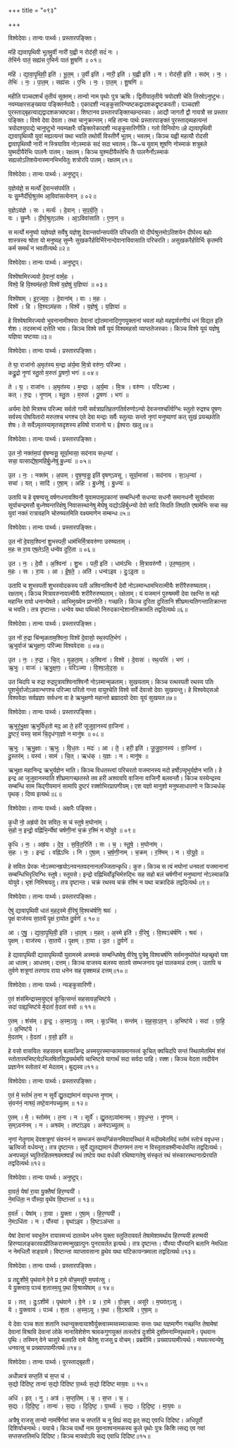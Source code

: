 +++
title = "०९३"

+++


विश्वेदेवाः। तान्वः पार्थ्यः। प्रस्तारपङ्क्तिः।

महि॑ द्यावापृथिवी भूतमु॒र्वी नारी॑ य॒ह्वी न रोद॑सी॒ सदं॑ नः ।  
तेभि॑र्नः पातं॒ सह्य॑स ए॒भिर्नः॑ पातं शू॒षणि॑ ॥ ०१॥

महि॑ । द्या॒वा॒पृ॒थि॒वी॒ इति॑ । भू॒त॒म् । उ॒र्वी इति॑ । नारी॒ इति॑ । य॒ह्वी इति॑ । न । रोद॑सी॒ इति॑ । सद॑म् । नः॒ ।  
तेभिः॑ । नः॒ । पा॒त॒म् । सह्य॑सः । ए॒भिः । नः॒ । पा॒त॒म् । शू॒षणि॑ ॥

महीति पञ्चदशर्चं तृतीयं सूक्तम्। तान्वो नाम पृथोः पुत्र ऋषिः। द्वितीयातृतीये त्रयोदशी चेति तिस्रोऽनुष्टुभः। नवम्यक्षरसङ्ख्यया पङ्क्तिर्नपादैः। एकादशी न्यङ्कुसारिण्यष्टकद्वादशकद्वृष्टकवती। पञ्चदशी पुरस्ताद्बृहत्याद्यद्वादशकत्र्यष्टका। शिष्टानव प्रस्तारपङ्क्तिच्छन्दस्काः। आद्यौ जागतौ द्वौ गायत्रौ सा प्रस्तार पङ्क्तिः। विश्वे देवा देवता। तथा चानुक्रान्तम्। महि तान्वः पार्थः प्रस्तारपाङ्क्तं पुरस्ताद्ब्यहत्यन्तं त्रयोदश्युपाद्ये चानुष्टुभो नवम्यक्षरैः पङ्क्तिरेकादशी न्यङ्कुसारिणीति। गतो विनियोगः॥हे द्यावापृथिवी द्यावापृथिव्यौ युवां मह्यत्यन्तं यथा भवति तथोर्वी विस्तीर्णे भूतम्। भवतम्। किञ्च यह्वी महत्यौ रोदसी द्वावापृथिव्यौ नारी न स्त्रियाविव नोऽस्माकं सदं सदा भवतम्। कि~च युवाम् शूषणि नोस्माकं शत्रुबले युष्मदीयैरेभिः पालनैः पातम्। रक्षतम्। किञ्च युश्मदीयैस्तेभिः तैः पालनैर्नोऽस्माकं सह्यसोऽतिशयेनास्मानभिभवितुः शत्रोरपि पातम्। रक्षतम्॥१॥

विश्वेदेवाः। तान्वः पार्थ्यः। अनुष्टुप्।

य॒ज्ञेय॑ज्ञे॒ स मर्त्यो॑ दे॒वान्त्स॑पर्यति ।  
यः सु॒म्नैर्दी॑र्घ॒श्रुत्त॑म आ॒विवा॑सत्येनान् ॥ ०२॥

य॒ज्ञेऽय॑ज्ञे । सः । मर्त्यः॑ । दे॒वान् । स॒प॒र्य॒ति॒ ।  
यः । सु॒म्नैः । दी॒र्घ॒श्रुत्ऽत॑मः । आ॒ऽविवा॑साति । ए॒ना॒न् ॥

स मर्त्यो मनुष्यो यज्ञेयज्ञे सर्वेषु यज्ञेशु देवान्सर्वान्सपर्यति परिचरति यो दीर्घश्रुत्तमोऽतिशयेन दीर्घस्य बहोः शास्त्रस्य श्रोता यो मनुष्यह् सुम्नैः सुखकरैर्हविर्भिरेनान्देवानाविवासाति परिचरति। असुखकरैर्हविर्भिः कृतमपि कर्म समर्थं न भवतीत्यर्थः॥२॥

विश्वेदेवाः। तान्वः पार्थ्यः। अनुष्टुप्।

विश्वे॑षामिरज्यवो दे॒वानां॒ वार्म॒हः ।  
विश्वे॒ हि वि॒श्वम॑हसो॒ विश्वे॑ य॒ज्ञेषु॑ य॒ज्ञियाः॑ ॥ ०३॥

विश्वे॑षाम् । इ॒र॒ज्य॒वः॒ । दे॒वाना॑म् । वाः । म॒हः ।  
विश्वे॑ । हि । वि॒श्वऽम॑हसः । विश्वे॑ । य॒ज्ञेषु॑ । य॒ज्ञियाः॑ ॥

हे विश्वेषामिरज्यवो भुवनानामीश्वराः देवानां द्योतमानादिगुणयुक्तानां भवतां महो महद्वार्वरणीयं धनं विद्यत इति शेशः। तदस्मभ्यं दत्तेति भावः। किञ्च विश्वे सर्वे यूयं विश्वमहसो व्याप्ततेजस्काः। किञ्च विश्वे यूयं यज्ञेषु यज्ञिया यष्टव्याः॥३॥

विश्वेदेवाः। तान्वः पार्थ्यः। प्रस्तारपङ्क्तिः।

ते घा॒ राजा॑नो अ॒मृत॑स्य म॒न्द्रा अ॑र्य॒मा मि॒त्रो वरु॑णः॒ परि॑ज्मा ।  
कद्रु॒द्रो नृ॒णां स्तु॒तो म॒रुतः॑ पू॒षणो॒ भगः॑ ॥ ०४॥

ते । घ॒ । राजा॑नः । अ॒मृत॑स्य । म॒न्द्राः । अ॒र्य॒मा । मि॒त्रः । वरु॑णः । परि॑ऽज्मा ।  
कत् । रु॒द्रः । नृ॒णाम् । स्तु॒तः । म॒रुतः॑ । पू॒षणः॑ । भगः॑ ॥

अर्यमा देवो मित्रश्च परिज्मा सर्वतो गामी सर्वत्राप्रतिहतगतिर्वरुणोऽन्यो देवजनश्चर्त्विग्भिः स्तुतो रुद्रश्च पूषणः सर्वस्य पॊषयितारो मरुतश्च भगश्च एते देवा मन्द्राः सर्वैः स्तुत्याः सन्तो नृणां मनुष्याणां कत् सुखं प्रयच्छतेति शेषः। ते सर्वेऽमृतस्यामृतसदृशस्य हविषो राजानो घ। ईश्वराः खलु॥४॥

विश्वेदेवाः। तान्वः पार्थ्यः। प्रस्तारपङ्क्तिः।

उ॒त नो॒ नक्त॑म॒पां वृ॑षण्वसू॒ सूर्या॒मासा॒ सद॑नाय सध॒न्या॑ ।  
सचा॒ यत्साद्ये॑षा॒महि॑र्बु॒ध्नेषु॑ बु॒ध्न्यः॑ ॥ ०५॥

उ॒त । नः॒ । नक्त॑म् । अ॒पाम् । वृ॒ष॒ण्व॒सू॒ इति॑ वृषण्ऽवसू । सूर्या॒मासा॑ । सद॑नाय । स॒ऽध॒न्या॑ ।  
सचा॑ । यत् । सादि॑ । ए॒षा॒म् । अहिः॑ । बु॒ध्नेषु॑ । बु॒ध्न्यः॑ ॥

उतापि च हे वृषण्वसू वर्षणधनावश्विनौ युवामपामुदकानां सम्बन्धिनौ सधन्या सधनौ समानधनौ सूर्यामासा सूर्याचन्द्रमसौ बुध्नेष्वन्तरिक्षेषु निवासस्थानेषु मेघेषु यद्योऽहिर्बुध्न्यो देवो सादि सिदति तिष्ठति एषामेभिः सचा सह युवां नक्तं रात्रावहनि चोरुष्यतमिति वक्ष्यमाणेन सम्बन्धः॥५॥

विश्वेदेवाः। तान्वः पार्थ्यः। प्रस्तारपङ्क्तिः।

उ॒त नो॑ दे॒वाव॒श्विना॑ शु॒भस्पती॒ धाम॑भिर्मि॒त्रावरु॑णा उरुष्यताम् ।  
म॒हः स रा॒य एष॒तेऽति॒ धन्वे॑व दुरि॒ता ॥ ०६॥

उ॒त । नः॒ । दे॒वौ । अ॒श्विना॑ । शु॒भः । पती॒ इति॑ । धाम॑ऽभिः । मि॒त्रावरु॑णौ । उ॒रु॒ष्य॒ता॒म् ।  
म॒हः । सः । रा॒यः । आ । ई॒ष॒ते॒ । अति॑ । धन्व॑ऽइव । दुः॒ऽइ॒ता ॥

उतापि च शुभस्पती शुभस्योदकस्य पती अश्विनाश्विनौ देवौ नोऽस्मान्धामभिरात्मीयैः शरीरैरुरुष्यताम्। रक्षताम्। किञ्च मित्रावरुनावात्मीयैः शरीरैरुरुष्यताम्। रक्षेताम्। यं यजमानं पुरुषममी देवा रक्षन्ति स महो महान्ति रायो धनान्येषते। आभिमुख्येन प्राप्नोति। गच्छति। किञ्च दुरिता दुरितानि शीघ्रमत्यतिगन्तातिक्रान्ता च भवति। तत्र दृष्टान्तः। धन्वेव यथा पथिको निरुदकान्देशानतिक्रामति तद्वदित्यर्थः॥६॥

विश्वेदेवाः। तान्वः पार्थ्यः। प्रस्तारपङ्क्तिः।

उ॒त नो॑ रु॒द्रा चि॑न्मृळताम॒श्विना॒ विश्वे॑ दे॒वासो॒ रथ॒स्पति॒र्भगः॑ ।  
ऋ॒भुर्वाज॑ ऋभुक्षणः॒ परि॑ज्मा विश्ववेदसः ॥ ०७॥

उ॒त । नः॒ । रु॒द्रा । चि॒त् । मृ॒ळ॒ता॒म् । अ॒श्विना॑ । विश्वे॑ । दे॒वासः॑ । रथः॒पतिः॑ । भगः॑ ।  
ऋ॒भुः । वाजः॑ । ऋ॒भु॒क्ष॒णः॒ । परि॑ऽज्मा । वि॒श्व॒ऽवे॒द॒सः॒ ॥

उत चिदपि च रुद्रा रुद्रपुत्रावश्विनाश्विनौ नोऽस्मान्मृळताम्। सुखयताम्। किञ्च रत्थस्पती रथस्य पतिः पूशर्भुर्वाजोऽन्नवान्भगश्च परिज्मा परितो गन्ता वायुश्चेति विश्वे सर्वे देवासो देवाः सुखयन्तु। हे विश्ववेद्सओ विश्ववेदाः सर्वप्रज्ञाः सर्वधना वा हे ऋभुक्षणो महान्तो ब्रह्मादयो देवाः यूयं सुखयत॥७॥

विश्वेदेवाः। तान्वः पार्थ्यः। प्रस्तारपङ्क्तिः।

ऋ॒भुरृ॑भु॒क्षा ऋ॒भुर्वि॑ध॒तो मद॒ आ ते॒ हरी॑ जूजुवा॒नस्य॑ वा॒जिना॑ ।  
दु॒ष्टरं॒ यस्य॒ साम॑ चि॒दृध॑ग्य॒ज्ञो न मानु॑षः ॥ ०८॥

ऋ॒भुः । ऋ॒भु॒क्षाः । ऋ॒भुः । वि॒ध॒तः । मदः॑ । आ । ते॒ । हरी॒ इति॑ । जू॒जु॒वा॒नस्य॑ । वा॒जिना॑ ।  
दु॒स्तर॑म् । यस्य॑ । साम॑ । चि॒त् । ऋध॑क् । य॒ज्ञः । न । मानु॑षः ॥

ऋभुक्षा महानिन्द्र ऋभुर्यज्ञेन भाति। किञ्च विधतस्त्वां परिचरतो यजमानस्य मदो हर्षोऽप्यृभुर्यज्ञेन भाति। हे इन्द्र आ जूजुवानस्याति शीघ्रमागच्छतस्ते तव हरी अश्वावपि वाजिना वाजिनौ बलवन्तौ। किञ्च यस्येन्द्रस्य सम्बन्धि साम चिद्गीयमानं सामापि दुष्टरं रक्शोभिरप्रापणीयम्। एश यज्ञो मानुशो मनुष्य्साधारणो न किञ्चर्धक् पृथक्। दिव्य इत्यर्थः॥८॥

विश्वेदेवाः। तान्वः पार्थ्यः। अक्षरैः पङ्क्तिः।

कृ॒धी नो॒ अह्र॑यो देव सवितः॒ स च॑ स्तुषे म॒घोना॑म् ।  
स॒हो न॒ इन्द्रो॒ वह्नि॑भि॒र्न्ये॑षां चर्षणी॒नां च॒क्रं र॒श्मिं न यो॑युवे ॥ ०९॥

कृ॒धि । नः॒ । अह्र॑यः । दे॒व॒ । स॒वि॒त॒रिति॑ । सः । च॒ । स्तु॒षे॒ । म॒घोना॑म् ।  
स॒हः । नः॒ । इन्द्रः॑ । वह्नि॑ऽभिः । नि । ए॒षा॒म् । च॒र्ष॒णी॒नाम् । च॒क्रम् । र॒श्मिम् । न । यो॒यु॒वे॒ ॥

हे सवितः प्रेरकः नोऽस्मानह्रयोऽनवनतवदनानलज्जितान्कृधि। कुरु। किञ्च स त्वं मघोनां धनवतां यजमानानां सम्बन्धिभिरृत्विग्भिः स्तुषे। स्तूयसे। इन्द्रो वह्निभिर्वोढृभिर्मरुद्भिः सह सहो बलं चर्षणीनां मनुष्याणां नोऽस्माकन्नि योयुवे। भृशं निमिश्रयतु। तत्र दृष्टान्तः। चक्रं रथस्य चक्रं रश्मिं न यथा चक्रादिकं तद्वदित्यर्थः॥९॥

विश्वेदेवाः। तान्वः पार्थ्यः। प्रस्तारपङ्क्तिः।

ऐषु॑ द्यावापृथिवी धातं म॒हद॒स्मे वी॒रेषु॑ वि॒श्वच॑र्षणि॒ श्रवः॑ ।  
पृ॒क्षं वाज॑स्य सा॒तये॑ पृ॒क्षं रा॒योत तु॒र्वणे॑ ॥ १०॥

आ । ए॒षु॒ । द्या॒वा॒पृ॒थि॒वी॒ इति॑ । धा॒त॒म् । म॒हत् । अ॒स्मे इति॑ । वी॒रेषु॑ । वि॒श्वऽच॑र्षणि । श्रवः॑ ।  
पृ॒क्षम् । वाज॑स्य । सा॒तये॑ । पृ॒क्षम् । रा॒या । उ॒त । तु॒र्वणे॑ ॥

हे द्यावापृथिवी द्यावापृथिव्यौ युवामस्मे अस्माकं सम्बन्धिष्वेषु वीरेषु पुत्रेषु विश्वचर्षणि सर्वमनुष्योपेतं महच्छ्रवो यश आ धातम्। आधत्तम्। दत्तम्। किञ्च वाजस्य बलस्य सातये सम्भजनाय पृक्षं पालकमन्नं दत्तम्। उतापि च तुर्वणे शत्रूणां तरणाय राया धनेन सह पृक्शमन्नं दत्तम्॥१०॥

विश्वेदेवाः। तान्वः पार्थ्यः। न्यङ्कुसारिणी।

ए॒तं शंस॑मिन्द्रास्म॒युष्ट्वं कूचि॒त्सन्तं॑ सहसावन्न॒भिष्ट॑ये ।  
सदा॑ पाह्य॒भिष्ट॑ये मे॒दतां॑ वे॒दता॑ वसो ॥ ११॥

ए॒तम् । शंस॑म् । इ॒न्द्र॒ । अ॒स्म॒ऽयुः । त्वम् । कूऽचि॑त् । सन्त॑म् । स॒ह॒सा॒ऽव॒न् । अ॒भिष्ट॑ये । सदा॑ । पा॒हि॒ । अ॒भिष्ट॑ये ।  
मे॒दता॑म् । वे॒दता॑ । व॒सो॒ इति॑ ॥

हे वसो वासयितः सहसावन् बलवन्निन्द्र अस्मयुरस्मान्कामयमानस्त्वं कूचित् क्वचिदपि सन्तं स्थितमेतमिमं शंसं स्तोतारमभिष्टयेऽभिलषितसिद्ध्यर्थमपि चाभिष्टये यागार्थं सदा सर्वदा पाहि। रक्श। किञ्च वेदता त्वदीयेन प्रज्ञानेन स्तोतारं मां मेदताम्। बुद्यस्व॥११॥

विश्वेदेवाः। तान्वः पार्थ्यः। प्रस्तारपङ्क्तिः।

ए॒तं मे॒ स्तोमं॑ त॒ना न सूर्ये॑ द्यु॒तद्या॑मानं वावृधन्त नृ॒णाम् ।  
सं॒वन॑नं॒ नाश्व्यं॒ तष्टे॒वान॑पच्युतम् ॥ १२॥

ए॒तम् । मे॒ । स्तोम॑म् । त॒ना । न । सूर्ये॑ । द्यु॒तत्ऽया॑मानम् । व॒वृ॒ध॒न्त॒ । नृ॒णाम् ।  
स॒म्ऽवन॑नम् । न । अश्व्य॑म् । तष्टा॑ऽइव । अन॑पऽच्युतम् ॥

नृणां नेतॄणाम् देवशत्रूणां संवननं न सम्भजनं सम्यग्ळिंसनमिवावस्थितं मे मदीयमेतमिदं स्तोमं स्तोत्रं ववृधन्त। ऋत्विजो वर्धयन्तु। तत्र दृष्टान्तः। सूर्ये द्युतद्यामानं दीप्तगमनं तना न विस्तृतान्रश्मीन्वर्धयन्ति तद्वदित्यर्थः। अनपच्युतं च्युतिरहितमश्व्यमश्वार्हं रथं तष्टेव यथा वर्धकी रथिष्वागतेषु संस्कृतं रथं संस्कारस्थानात्प्रेरयति तद्वदित्यर्थः॥१२॥

विश्वेदेवाः। तान्वः पार्थ्यः। अनुष्टुप्।

वा॒वर्त॒ येषां॑ रा॒या यु॒क्तैषां॑ हिर॒ण्ययी॑ ।  
ने॒मधि॑ता॒ न पौंस्या॒ वृथे॑व वि॒ष्टान्ता॑ ॥ १३॥

व॒वर्त॑ । येषा॑म् । रा॒या । यु॒क्ता । ए॒षा॒म् । हि॒र॒ण्ययी॑ ।  
ने॒मऽधि॑ता । न । पौंस्या॑ । वृथा॑ऽइव । वि॒ष्टऽअ॑न्ता ॥

येषां देवानां स्वभूतेन रायास्मभ्यं दातव्येन धनेन युक्ता स्तुतिराववर्त तेषामेशामर्थाय हिरण्ययी हरण्मयी हिरण्यालङ्कारवत्प्रीतिकरास्मन्मुखात्पुनः पुनरावर्तत इत्यर्थः। तत्र दृष्टान्तः। पौंस्या पौंस्यानि बलानि नेमधिता न नेमधितौ सङ्ग्रामे। विष्टान्ता व्याप्तावसाना व्रुथेव यथा घटिकायन्त्रमाला तद्वदित्यर्थः॥१३॥

विश्वेदेवाः। तान्वः पार्थ्यः। प्रस्तारपङ्क्तिः।

प्र तद्दुः॒शीमे॒ पृथ॑वाने वे॒ने प्र रा॒मे वो॑च॒मसु॑रे म॒घव॑त्सु ।  
ये यु॒क्त्वाय॒ पञ्च॑ श॒तास्म॒यु प॒था वि॒श्राव्ये॑षाम् ॥ १४॥

प्र । तत् । दुः॒ऽशीमे॑ । पृथ॑वाने । वे॒ने । प्र । रा॒मे । वो॒च॒म् । असु॑रे । म॒घव॑त्ऽसु ।  
ये । यु॒क्त्वाय॑ । पञ्च॑ । श॒ता । अ॒स्म॒ऽयु । प॒था । वि॒ऽश्रावि॑ । ए॒षा॒म् ॥

ये देवाः पञ्च शता शतानि रथान्युक्त्वायाश्वैर्युक्त्वास्मय्वस्मात्कामाः सन्तः पथा यज्ञमार्गेण गच्छन्ति तेषामेषां देवानां विश्रावि देवानां लोके नानाविशेशेण श्रावकगुणयुक्तं तत्स्तोत्रं दुःशीमे दुशीमनाम्निपृथवाने। पृथवानः पृथिः। तस्मिन् वेने चासुरे बलवति रामे चैतेशु राजसु प्र वोचम्। प्रब्रवीमि। प्रख्यापयामीत्यर्थः। मघवत्स्वन्येषु धनवत्सु च प्रख्यापयामीत्यर्थः॥१४॥

विश्वेदेवाः। तान्वः पार्थ्यः। पुरस्ताद्बृहती।

अधीन्न्वत्र॑ सप्त॒तिं च॑ स॒प्त च॑ ।  
स॒द्यो दि॑दिष्ट॒ तान्वः॑ स॒द्यो दि॑दिष्ट पा॒र्थ्यः स॒द्यो दि॑दिष्ट माय॒वः ॥ १५॥

अधि॑ । इत् । नु । अत्र॑ । स॒प्त॒तिम् । च॒ । स॒प्त । च॒ ।  
स॒द्यः । दि॒दि॒ष्ट॒ । तान्वः॑ । स॒द्यः । दि॒दि॒ष्ट॒ । पा॒र्थ्यः॑ । स॒द्यः । दि॒दि॒ष्ट॒ । मा॒य॒वः ॥

अत्रैषु राजसु तान्वो नामर्षिर्गवां सप्त च सप्ततिं च नु क्षिप्रं सद्य इत् सद्य एवाधि दिदिष्ट। अधिपूर्वो दिशिर्याचनार्थः। ययाचे। किञ्च पार्थो नाम युवनाश्वनामकस्य कुले पृथोः पुत्रः किशि त्सद्य एव गवां सप्तसप्ततिमधि दिदिष्ट। किञ्च मायवोऽपि सद्य एवाधि दिदिष्ट॥१५॥